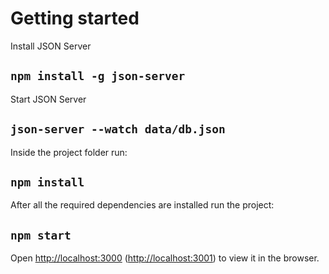 # Getting started

Install JSON Server
## `npm install -g json-server`

Start JSON Server
## `json-server --watch data/db.json`

Inside the project folder run:
## `npm install`

After all the required dependencies are installed run the project:
## `npm start`

Open [http://localhost:3000](http://localhost:3000) ([http://localhost:3001](http://localhost:3001)) to view it in the browser.
